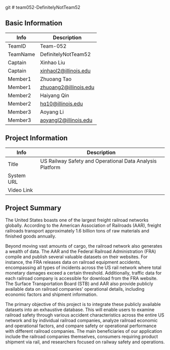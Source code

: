 git # team052-DefinitelyNotTeam52

## Basic Information

|   Info      |        Description     |
| ----------- | ---------------------- |
| TeamID      |        Team-052        |
| TeamName    |   DefinitelyNotTeam52  |
| Captain     |       Xinhao Liu       |
| Captain     |  xinhaol2@illinois.edu |
| Member1     |        Zhuoang Tao     |
| Member1     |  zhuoang2@illinois.edu |
| Member2     |      Haiyang Qin       |
| Member2     |  hq10@illinois.edu     |
| Member3     |      Aoyang Li         |
| Member3     |  aoyangl2@illinois.edu |

## Project Information

|   Info      |        Description     |
| ----------- | ---------------------- |
|  Title      | US Railway Safety and Operational Data Analysis Platform |
| System URL  |                        |
| Video Link  |                        |

## Project Summary

The United States boasts one of the largest freight railroad networks globally. According to the American Association of Railroads (AAR), freight railroads transport approximately 1.6 billion tons of raw materials and finished goods annually.

Beyond moving vast amounts of cargo, the railroad network also generates a wealth of data. The AAR and the Federal Railroad Administration (FRA) compile and publish several valuable datasets on their websites. For instance, the FRA releases data on railroad equipment accidents, encompassing all types of incidents across the US rail network where total monetary damages exceed a certain threshold. Additionally, traffic data for each railroad company is accessible for download from the FRA website. The Surface Transportation Board (STB) and AAR also provide publicly available data on railroad companies' operational details, including economic factors and shipment information.

The primary objective of this project is to integrate these publicly available datasets into an exhaustive database. This will enable users to examine railroad safety through various accident characteristics across the entire US network and by individual railroad companies, analyze railroad economic and operational factors, and compare safety or operational performance with different railroad companies. The main beneficiaries of our application include the railroad companies themselves, consumers requiring product shipment via rail, and researchers focused on railway safety and operations.
